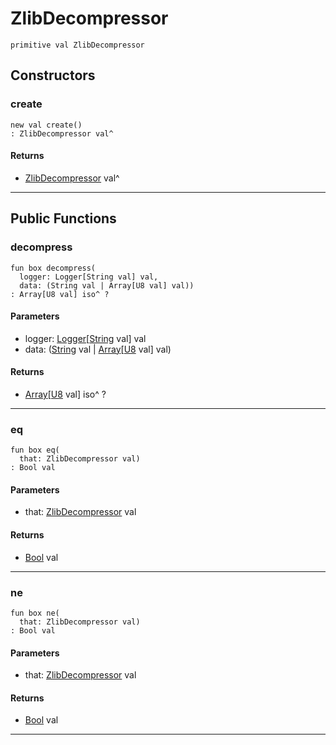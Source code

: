 # ZlibDecompressor

```pony
primitive val ZlibDecompressor
```

## Constructors

### create

```pony
new val create()
: ZlibDecompressor val^
```

#### Returns

* [ZlibDecompressor](.-compression-ZlibDecompressor) val^

---

## Public Functions

### decompress

```pony
fun box decompress(
  logger: Logger[String val] val,
  data: (String val | Array[U8 val] val))
: Array[U8 val] iso^ ?
```
#### Parameters

*   logger: [Logger](.-customlogger-Logger)\[[String](builtin-String) val\] val
*   data: ([String](builtin-String) val | [Array](builtin-Array)\[[U8](builtin-U8) val\] val)

#### Returns

* [Array](builtin-Array)\[[U8](builtin-U8) val\] iso^ ?

---

### eq

```pony
fun box eq(
  that: ZlibDecompressor val)
: Bool val
```
#### Parameters

*   that: [ZlibDecompressor](.-compression-ZlibDecompressor) val

#### Returns

* [Bool](builtin-Bool) val

---

### ne

```pony
fun box ne(
  that: ZlibDecompressor val)
: Bool val
```
#### Parameters

*   that: [ZlibDecompressor](.-compression-ZlibDecompressor) val

#### Returns

* [Bool](builtin-Bool) val

---

